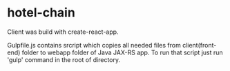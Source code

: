 # hotel-chain

Client was build with create-react-app.

Gulpfile.js contains srcript which copies all needed files from client(front-end) folder to webapp folder of Java JAX-RS app.
To run that script just run 'gulp' command in the root of directory.
